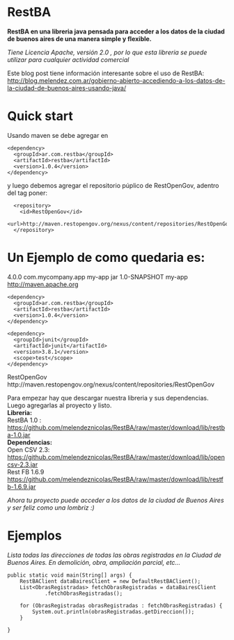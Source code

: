﻿RestBA
==========================

**RestBA en una libreria java pensada para acceder a los datos de la ciudad de buenos aires de una manera simple y flexible.**

*Tiene Licencia Apache, versión 2.0 , por lo que esta libreria se puede utilizar para cualquier actividad comercial*

Este blog post tiene información interesante sobre el uso de RestBA:
http://blog.melendez.com.ar/gobierno-abierto-accediendo-a-los-datos-de-la-ciudad-de-buenos-aires-usando-java/


Quick start
==========================

Usando maven se debe agregar en <dependecies>
	
	<dependency>
	  <groupId>ar.com.restba</groupId>
	  <artifactId>restba</artifactId>
	  <version>1.0.4</version>
	</dependency>
	
y luego debemos agregar el repositorio púplico de RestOpenGov,
adentro del tag <repositories> poner:
	
	  <repository>
	    <id>RestOpenGov</id>
	    <url>http://maven.restopengov.org/nexus/content/repositories/RestOpenGov</url>
	  </repository>
	
Un Ejemplo de como quedaria es:
===================================
<project xmlns="http://maven.apache.org/POM/4.0.0" xmlns:xsi="http://www.w3.org/2001/XMLSchema-instance"
  xsi:schemaLocation="http://maven.apache.org/POM/4.0.0 http://maven.apache.org/maven-v4_0_0.xsd">
  <modelVersion>4.0.0</modelVersion>
  <groupId>com.mycompany.app</groupId>
  <artifactId>my-app</artifactId>
  <packaging>jar</packaging>
  <version>1.0-SNAPSHOT</version>
  <name>my-app</name>
  <url>http://maven.apache.org</url>
  <dependencies>
	
	<dependency>
	  <groupId>ar.com.restba</groupId>
	  <artifactId>restba</artifactId>
	  <version>1.0.4</version>
	</dependency>
	
    <dependency>
      <groupId>junit</groupId>
      <artifactId>junit</artifactId>
      <version>3.8.1</version>
      <scope>test</scope>
    </dependency>
  </dependencies>
  
  <repositories>
	  <repository>
	    <id>RestOpenGov</id>
	    <url>http://maven.restopengov.org/nexus/content/repositories/RestOpenGov</url>
	  </repository>
  </repositories>
</project>


Para empezar hay que descargar nuestra libreria y sus dependencias. Luego agregarlas al proyecto y listo.<br>
<b>Libreria:</b><br>
RestBA 1.0 :  https://github.com/melendeznicolas/RestBA/raw/master/download/lib/restba-1.0.jar <br>
<b>Dependencias:</b><br>
Open CSV 2.3: https://github.com/melendeznicolas/RestBA/raw/master/download/lib/opencsv-2.3.jar <br>
Rest FB 1.6.9 https://github.com/melendeznicolas/RestBA/raw/master/download/lib/restfb-1.6.9.jar <br>

*Ahora tu proyecto puede acceder a los datos de la ciudad de Buenos Aires y ser feliz como una lombriz :)*


Ejemplos
===========================
*Lista todas las direcciones de todas las obras registradas en la Ciudad de Buenos Aires. En demolición, obra, ampliación parcial, etc...*

	public static void main(String[] args) {
		RestBAClient dataBairesClient = new DefaultRestBAClient();
		List<ObrasRegistradas> fetchObrasRegistradas = dataBairesClient
				.fetchObrasRegistradas();

		for (ObrasRegistradas obrasRegistradas : fetchObrasRegistradas) {
			System.out.println(obrasRegistradas.getDireccion());
		}

	}


